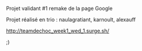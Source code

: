 Projet validant #1 remake de la page Google

Projet réalisé en trio : naulagratiant, karnoult, alexauff

http://teamdechoc_week1_wed_1.surge.sh/

;)
